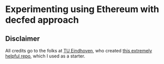 # Experimenting using Ethereum with decfed approach


## Disclaimer
All credits go to the folks at [TU Eindhoven](https://tue.nl/), who created [this extremely helpful repo](https://github.com/hacdias/blocklearning), which I used as a starter.